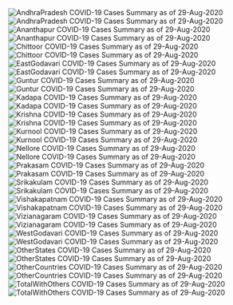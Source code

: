 <img src="https://deepuhub.github.io/COVID-19/GraphsGenerated/29-Aug-2020/AndhraPradesh_29-Aug-2020.jpg" alt="AndhraPradesh COVID-19 Cases Summary as of 29-Aug-2020">
<br>
<img src="https://deepuhub.github.io/COVID-19/GraphsGenerated/29-Aug-2020/Last24Hrs_AndhraPradesh_29-Aug-2020.jpg" alt="AndhraPradesh COVID-19 Cases Summary as of 29-Aug-2020">
<br>
<img src="https://deepuhub.github.io/COVID-19/GraphsGenerated/29-Aug-2020/Ananthapur_29-Aug-2020.jpg" alt="Ananthapur COVID-19 Cases Summary as of 29-Aug-2020">
<br>
<img src="https://deepuhub.github.io/COVID-19/GraphsGenerated/29-Aug-2020/Last24Hrs_Ananthapur_29-Aug-2020.jpg" alt="Ananthapur COVID-19 Cases Summary as of 29-Aug-2020">
<br>
<img src="https://deepuhub.github.io/COVID-19/GraphsGenerated/29-Aug-2020/Chittoor_29-Aug-2020.jpg" alt="Chittoor COVID-19 Cases Summary as of 29-Aug-2020">
<br>
<img src="https://deepuhub.github.io/COVID-19/GraphsGenerated/29-Aug-2020/Last24Hrs_Chittoor_29-Aug-2020.jpg" alt="Chittoor COVID-19 Cases Summary as of 29-Aug-2020">
<br>
<img src="https://deepuhub.github.io/COVID-19/GraphsGenerated/29-Aug-2020/EastGodavari_29-Aug-2020.jpg" alt="EastGodavari COVID-19 Cases Summary as of 29-Aug-2020">
<br>
<img src="https://deepuhub.github.io/COVID-19/GraphsGenerated/29-Aug-2020/Last24Hrs_EastGodavari_29-Aug-2020.jpg" alt="EastGodavari COVID-19 Cases Summary as of 29-Aug-2020">
<br>
<img src="https://deepuhub.github.io/COVID-19/GraphsGenerated/29-Aug-2020/Guntur_29-Aug-2020.jpg" alt="Guntur COVID-19 Cases Summary as of 29-Aug-2020">
<br>
<img src="https://deepuhub.github.io/COVID-19/GraphsGenerated/29-Aug-2020/Last24Hrs_Guntur_29-Aug-2020.jpg" alt="Guntur COVID-19 Cases Summary as of 29-Aug-2020">
<br>
<img src="https://deepuhub.github.io/COVID-19/GraphsGenerated/29-Aug-2020/Kadapa_29-Aug-2020.jpg" alt="Kadapa COVID-19 Cases Summary as of 29-Aug-2020">
<br>
<img src="https://deepuhub.github.io/COVID-19/GraphsGenerated/29-Aug-2020/Last24Hrs_Kadapa_29-Aug-2020.jpg" alt="Kadapa COVID-19 Cases Summary as of 29-Aug-2020">
<br>
<img src="https://deepuhub.github.io/COVID-19/GraphsGenerated/29-Aug-2020/Krishna_29-Aug-2020.jpg" alt="Krishna COVID-19 Cases Summary as of 29-Aug-2020">
<br>
<img src="https://deepuhub.github.io/COVID-19/GraphsGenerated/29-Aug-2020/Last24Hrs_Krishna_29-Aug-2020.jpg" alt="Krishna COVID-19 Cases Summary as of 29-Aug-2020">
<br>
<img src="https://deepuhub.github.io/COVID-19/GraphsGenerated/29-Aug-2020/Kurnool_29-Aug-2020.jpg" alt="Kurnool COVID-19 Cases Summary as of 29-Aug-2020">
<br>
<img src="https://deepuhub.github.io/COVID-19/GraphsGenerated/29-Aug-2020/Last24Hrs_Kurnool_29-Aug-2020.jpg" alt="Kurnool COVID-19 Cases Summary as of 29-Aug-2020">
<br>
<img src="https://deepuhub.github.io/COVID-19/GraphsGenerated/29-Aug-2020/Nellore_29-Aug-2020.jpg" alt="Nellore COVID-19 Cases Summary as of 29-Aug-2020">
<br>
<img src="https://deepuhub.github.io/COVID-19/GraphsGenerated/29-Aug-2020/Last24Hrs_Nellore_29-Aug-2020.jpg" alt="Nellore COVID-19 Cases Summary as of 29-Aug-2020">
<br>
<img src="https://deepuhub.github.io/COVID-19/GraphsGenerated/29-Aug-2020/Prakasam_29-Aug-2020.jpg" alt="Prakasam COVID-19 Cases Summary as of 29-Aug-2020">
<br>
<img src="https://deepuhub.github.io/COVID-19/GraphsGenerated/29-Aug-2020/Last24Hrs_Prakasam_29-Aug-2020.jpg" alt="Prakasam COVID-19 Cases Summary as of 29-Aug-2020">
<br>
<img src="https://deepuhub.github.io/COVID-19/GraphsGenerated/29-Aug-2020/Srikakulam_29-Aug-2020.jpg" alt="Srikakulam COVID-19 Cases Summary as of 29-Aug-2020">
<br>
<img src="https://deepuhub.github.io/COVID-19/GraphsGenerated/29-Aug-2020/Last24Hrs_Srikakulam_29-Aug-2020.jpg" alt="Srikakulam COVID-19 Cases Summary as of 29-Aug-2020">
<br>
<img src="https://deepuhub.github.io/COVID-19/GraphsGenerated/29-Aug-2020/Vishakapatnam_29-Aug-2020.jpg" alt="Vishakapatnam COVID-19 Cases Summary as of 29-Aug-2020">
<br>
<img src="https://deepuhub.github.io/COVID-19/GraphsGenerated/29-Aug-2020/Last24Hrs_Vishakapatnam_29-Aug-2020.jpg" alt="Vishakapatnam COVID-19 Cases Summary as of 29-Aug-2020">
<br>
<img src="https://deepuhub.github.io/COVID-19/GraphsGenerated/29-Aug-2020/Vizianagaram_29-Aug-2020.jpg" alt="Vizianagaram COVID-19 Cases Summary as of 29-Aug-2020">
<br>
<img src="https://deepuhub.github.io/COVID-19/GraphsGenerated/29-Aug-2020/Last24Hrs_Vizianagaram_29-Aug-2020.jpg" alt="Vizianagaram COVID-19 Cases Summary as of 29-Aug-2020">
<br>
<img src="https://deepuhub.github.io/COVID-19/GraphsGenerated/29-Aug-2020/WestGodavari_29-Aug-2020.jpg" alt="WestGodavari COVID-19 Cases Summary as of 29-Aug-2020">
<br>
<img src="https://deepuhub.github.io/COVID-19/GraphsGenerated/29-Aug-2020/Last24Hrs_WestGodavari_29-Aug-2020.jpg" alt="WestGodavari COVID-19 Cases Summary as of 29-Aug-2020">
<br>
<img src="https://deepuhub.github.io/COVID-19/GraphsGenerated/29-Aug-2020/OtherStates_29-Aug-2020.jpg" alt="OtherStates COVID-19 Cases Summary as of 29-Aug-2020">
<br>
<img src="https://deepuhub.github.io/COVID-19/GraphsGenerated/29-Aug-2020/Last24Hrs_OtherStates_29-Aug-2020.jpg" alt="OtherStates COVID-19 Cases Summary as of 29-Aug-2020">
<br>
<img src="https://deepuhub.github.io/COVID-19/GraphsGenerated/29-Aug-2020/OtherCountries_29-Aug-2020.jpg" alt="OtherCountries COVID-19 Cases Summary as of 29-Aug-2020">
<br>
<img src="https://deepuhub.github.io/COVID-19/GraphsGenerated/29-Aug-2020/Last24Hrs_OtherCountries_29-Aug-2020.jpg" alt="OtherCountries COVID-19 Cases Summary as of 29-Aug-2020">
<br>
<img src="https://deepuhub.github.io/COVID-19/GraphsGenerated/29-Aug-2020/TotalWithOthers_29-Aug-2020.jpg" alt="TotalWithOthers COVID-19 Cases Summary as of 29-Aug-2020">
<br>
<img src="https://deepuhub.github.io/COVID-19/GraphsGenerated/29-Aug-2020/Last24Hrs_TotalWithOthers_29-Aug-2020.jpg" alt="TotalWithOthers COVID-19 Cases Summary as of 29-Aug-2020">
<br>